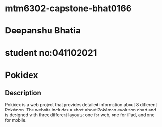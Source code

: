 # mtm6302-capstone-bhat0166

# Deepanshu Bhatia

# student no:041102021

# Pokidex

## Description

Pokidex is a web project that provides detailed information about 8 different Pokémon. The website includes a short about Pokémon evolution chart and is designed with three different layouts: one for web, one for iPad, and one for mobile.
